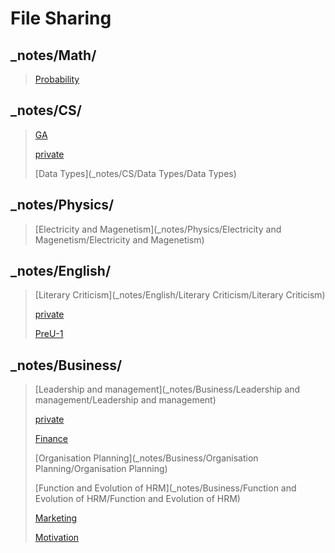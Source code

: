 # File Sharing

## _notes/Math/ 
>[Probability](_notes/Math/Probability/Probability)
>

## _notes/CS/ 
>[GA](_notes/CS/GA/GA)
>
>[private](_notes/CS/private/private)
>
>[Data Types](_notes/CS/Data Types/Data Types)
>

## _notes/Physics/ 
>[Electricity and Magenetism](_notes/Physics/Electricity and Magenetism/Electricity and Magenetism)
>

## _notes/English/ 
>[Literary Criticism](_notes/English/Literary Criticism/Literary Criticism)
>
>[private](_notes/English/private/private)
>
>[PreU-1](_notes/English/PreU-1/PreU-1)
>

## _notes/Business/ 
>[Leadership and management](_notes/Business/Leadership and management/Leadership and management)
>
>[private](_notes/Business/private/private)
>
>[Finance](_notes/Business/Finance/Finance)
>
>[Organisation  Planning](_notes/Business/Organisation  Planning/Organisation  Planning)
>
>[Function and Evolution of HRM](_notes/Business/Function and Evolution of HRM/Function and Evolution of HRM)
>
>[Marketing](_notes/Business/Marketing/Marketing)
>
>[Motivation](_notes/Business/Motivation/Motivation)
>

